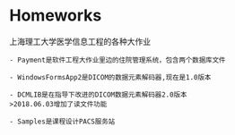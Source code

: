 # Homeworks
上海理工大学医学信息工程的各种大作业
```
- Payment是软件工程大作业里边的住院管理系统，包含两个数据库文件

- WindowsFormsApp2是DICOM的数据元素解码器,现在是1.0版本

- DCMLIB是在指导下改进的DICOM数据元素解码器2.0版本
>2018.06.03增加了读文件功能

- Samples是课程设计PACS服务站
```



